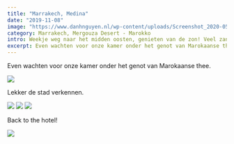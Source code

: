 ```yaml
---
title: "Marrakech, Medina"
date: "2019-11-08"
image: "https://www.danhnguyen.nl/wp-content/uploads/Screenshot_2020-05-25_at_16.36.40.e9b168c.29e7e3779684197e76032e128a60a1f7.png"
category: Marrakech, Mergouza Desert - Marokko
intro: Weekje weg naar het midden oosten, genieten van de zon! Veel zand, kamelen en slapen in luxe tenten...
excerpt: Even wachten voor onze kamer onder het genot van Marokaanse thee.
---
```


Even wachten voor onze kamer onder het genot van Marokaanse thee.

![](https://www.danhnguyen.nl/wp-content/uploads/Screenshot_2020-05-25_at_16.36.40.e9b168c.29e7e3779684197e76032e128a60a1f7.png)

Lekker de stad verkennen.

![](https://www.danhnguyen.nl/wp-content/uploads/Screenshot_2020-05-25_at_16.37.11.a879de3.b5e55bd6776c843bdbf3c5a39bbe46ea.png)
![](https://www.danhnguyen.nl/wp-content/uploads/Screenshot_2020-05-25_at_16.37.02.d82ef03.9f4231e10a9641d3d5c51d0e6be59cf3.png)
![](https://www.danhnguyen.nl/wp-content/uploads/Screenshot_2020-05-25_at_16.36.53.45c9ed1.f233a2bb3cab2bdef9b0d4422a23b824.png)

Back to the hotel!

![](https://www.danhnguyen.nl/wp-content/uploads/Screenshot_2020-05-25_at_16.36.47.d82ef03.e2f3e56717a13e4657d5e111eb77ed7c.png)
